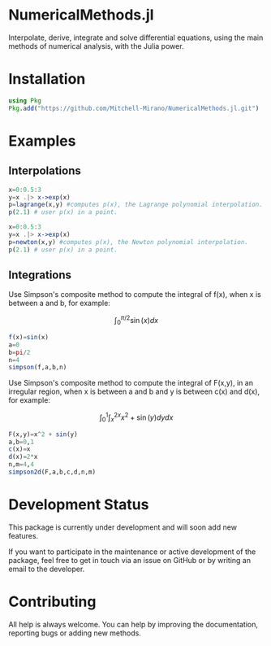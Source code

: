 # NumericalMethods.jl

Interpolate, derive, integrate and solve differential equations, using the main methods of numerical analysis, with the Julia power.

# Installation
```julia
using Pkg
Pkg.add("https://github.com/Mitchell-Mirano/NumericalMethods.jl.git")
```
# Examples

## Interpolations

```julia
x=0:0.5:3
y=x .|> x->exp(x)
p=lagrange(x,y) #computes p(x), the Lagrange polynomial interpolation.
p(2.1) # user p(x) in a point.
```
```julia
x=0:0.5:3
y=x .|> x->exp(x)
p=newton(x,y) #computes p(x), the Newton polynomial interpolation.
p(2.1) # user p(x) in a point.
```

## Integrations

Use Simpson's composite method to compute the integral of f(x), when x is between a and b, for example:

$$\int_{0}^{\pi/2}\sin(x)dx$$

```julia
f(x)=sin(x)
a=0
b=pi/2
n=4
simpson(f,a,b,n)
```
Use Simpson's composite method to compute the integral of F(x,y), in an irregular region, when x is between a and b and y is between c(x) and d(x), for example:

$$\int_{0}^{1}\int_{x}^{2x}x^{2} + \sin(y) dydx$$

```julia
F(x,y)=x^2 + sin(y)
a,b=0,1
c(x)=x
d(x)=2*x
n,m=4,4
simpson2d(F,a,b,c,d,n,m)
```
# Development Status
This package is currently under development and will soon add new features.

If you want to participate in the maintenance or active development of the package, feel free to get in touch via an issue on GitHub or by writing an email to the developer.

# Contributing
All help is always welcome. You can help by improving the documentation, reporting bugs or adding new methods.
